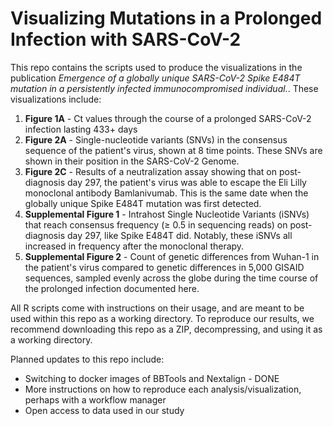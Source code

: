 # Visualizing Mutations in a Prolonged Infection with SARS-CoV-2

This repo contains the scripts used to produce the visualizations in the publication _Emergence of a globally unique SARS-CoV-2 Spike E484T mutation in a persistently infected immunocompromised individual._. These visualizations include:
1. __Figure 1A__ - Ct values through the course of a prolonged SARS-CoV-2 infection lasting 433+ days
2. __Figure 2A__ - Single-nucleotide variants (SNVs) in the consensus sequence of the patient's virus, shown at 8 time points. These SNVs are shown in their position in the SARS-CoV-2 Genome.
3. __Figure 2C__ - Results of a neutralization assay showing that on post-diagnosis day 297, the patient's virus was able to escape the Eli Lilly monoclonal antibody Bamlanivumab. This is the same date when the globally unique Spike E484T mutation was first detected.
4. __Supplemental Figure 1__ - Intrahost Single Nucleotide Variants (iSNVs) that reach consensus frequency (≥ 0.5 in sequencing reads) on post-diagnosis day 297, like Spike E484T did. Notably, these iSNVs all increased in frequency after the monoclonal therapy.
5. __Supplemental Figure 2__ - Count of genetic differences from Wuhan-1 in the patient's virus compared to genetic differences in 5,000 GISAID sequences, sampled evenly across the globe during the time course of the prolonged infection documented here.

All R scripts come with instructions on their usage, and are meant to be used within this repo as a working directory. To reproduce our results, we recommend downloading this repo as a ZIP, decompressing, and using it as a working directory.

Planned updates to this repo include:
* Switching to docker images of BBTools and Nextalign - DONE
* More instructions on how to reproduce each analysis/visualization, perhaps with a workflow manager
* Open access to data used in our study
